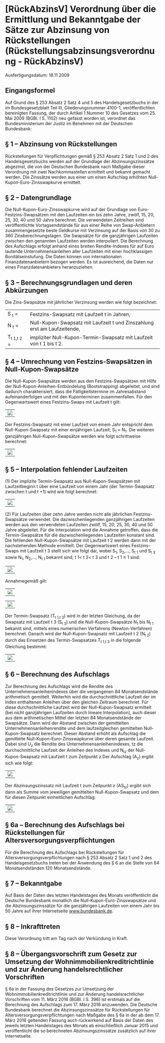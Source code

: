 # [RückAbzinsV] Verordnung über die Ermittlung und Bekanntgabe der Sätze zur Abzinsung von Rückstellungen  (Rückstellungsabzinsungsverordnung - RückAbzinsV)

Ausfertigungsdatum: 18.11.2009

 

## Eingangsformel

Auf Grund des § 253 Absatz 2 Satz 4 und 5 des Handelsgesetzbuchs in der im Bundesgesetzblatt Teil III, Gliederungsnummer 4100-1, veröffentlichten bereinigten Fassung, der durch Artikel 1 Nummer 10 des Gesetzes vom 25. Mai 2009 (BGBl. I S. 1102) neu gefasst worden ist, verordnet das Bundesministerium der Justiz im Benehmen mit der Deutschen Bundesbank:


## § 1 – Abzinsung von Rückstellungen

Rückstellungen für Verpflichtungen gemäß § 253 Absatz 2 Satz 1 und 2 des Handelsgesetzbuchs werden auf der Grundlage der Abzinsungszinssätze abgezinst, die von der Deutschen Bundesbank nach Maßgabe dieser Verordnung mit zwei Nachkommastellen ermittelt und bekannt gemacht werden. Die Zinssätze werden aus einer um einen Aufschlag erhöhten Null-Kupon-Euro-Zinsswapkurve ermittelt.


## § 2 – Datengrundlage

Die Null-Kupon-Euro-Zinsswapkurve wird auf der Grundlage von Euro-Festzins-Swapsätzen mit den Laufzeiten ein bis zehn Jahre, zwölf, 15, 20, 25, 30, 40 und 50 Jahre berechnet. Die verwendeten Zeitreihen sind veröffentlichte Vortagsendstände für aus einer Reihe von Swap-Anbietern zusammengesetzte beste Geldkurse mit Verzinsung auf der Basis von 30 zu 360 Zinsberechnungstagen. Die Swapsätze für die ganzjährigen Laufzeiten zwischen den genannten Laufzeiten werden interpoliert. Die Berechnung des Aufschlags erfolgt anhand eines breiten Rendite-Indexes für auf Euro lautende Unternehmensanleihen aller Laufzeiten mit einer hochklassigen Bonitätseinstufung. Die Daten können von internationalen Finanzdatenanbietern bezogen werden. Es ist ausreichend, die Daten nur eines Finanzdatenanbieters heranzuziehen.


## § 3 – Berechnungsgrundlagen und deren Abkürzungen

Die Zins-Swapsätze mit jährlicher Verzinsung werden wie folgt bezeichnet:

|                       |                                                                          |
|:----------------------|--------------------------------------------------------------------------|
| S <sub>t</sub> =      | Festzins-Swapsatz mit Laufzeit t in Jahren,                              |
| N <sub>t</sub> =      | Null-Kupon-Swapsatz mit Laufzeit t und Zinszahlung erst am Laufzeitende, |
| T<sub>t 1,t 2</sub> = | impliziter Null-Kupon-Termin-Swapsatz mit Laufzeit von t 1 bis t 2.      |


## § 4 – Umrechnung von Festzins-Swapsätzen in Null-Kupon-Swapsätze

Die Null-Kupon-Swapsätze werden aus den Festzins-Swapsätzen mit Hilfe der Null-Kupon-Anleihen-Entbündelung (Bootstrapping) abgeleitet, und sind dadurch charakterisiert, dass die Fälligkeitstermine im Jahresabstand aufeinanderfolgen und mit den Kuponterminen zusammenfallen. Für den Gegenwartswert eines Festzins-Swaps mit Laufzeit t gilt:  
  

|                                                    |
|:--------------------------------------------------:|
| ![](../normengrafiken/bgbl1_2009/j3790-1_0010.gif) |

  
  
Der Festzins-Swapsatz mit einer Laufzeit von einem Jahr entspricht dem Null-Kupon-Swapsatz mit einer einjährigen Laufzeit; S<sub>1</sub> = N<sub>1</sub>. Die weiteren ganzjährigen Null-Kupon-Swapsätze werden wie folgt schrittweise berechnet:  
  

|                                                    |
|:--------------------------------------------------:|
| ![](../normengrafiken/bgbl1_2009/j3790-1_0020.gif) |


## § 5 – Interpolation fehlender Laufzeiten

(1) Der implizite Termin-Swapsatz aus Null-Kupon-Swapsätzen mit Laufzeitbeginn t über eine Laufzeit von einem Jahr (der Termin-Swapsatz zwischen t und t +1) wird wie folgt berechnet:  
  

|                                                    |
|:--------------------------------------------------:|
| ![](../normengrafiken/bgbl1_2009/j3790-1_0030.gif) |

(2) Für Laufzeiten über zehn Jahre werden nicht alle jährlichen Festzins-Swapsätze verwendet. Die dazwischenliegenden ganzjährigen Laufzeiten werden aus den verwendeten Laufzeiten zwölf, 15, 20, 25, 30, 40 und 50 Jahre abgeleitet. Für die Interpolation wird die Annahme getroffen, dass die Termin-Swapsätze für die dazwischenliegenden Laufzeiten konstant sind. Die fehlenden Null-Kupon-Swapsätze mit Laufzeit t 2 werden dann mit der nachstehenden Methode ermittelt. Der Gegenwartswert eines Festzins-Swaps mit Laufzeit t 3 stellt sich wie folgt dar, wobei S<sub>1</sub>, S<sub>2</sub>,…, S<sub>t 1</sub> und S<sub>t 3</sub> sowie N<sub>1</sub>, N<sub>2</sub>,…, N<sub>t 1</sub> bekannt sind, t 1&lt; t 2&lt; t 3 und t 2 – t 1 ≥ 1 sind:  
  

|                                                    |
|:--------------------------------------------------:|
| ![](../normengrafiken/bgbl1_2009/j3790-1_0040.gif) |

  
  
Annahmegemäß gilt:  
  

|                                                    |
|:--------------------------------------------------:|
| ![](../normengrafiken/bgbl1_2009/j3790-1_0050.gif) |

  
  

|                                                    |
|:--------------------------------------------------:|
| ![](../normengrafiken/bgbl1_2009/j3790-1_0060.gif) |

  
  
Der Termin-Swapsatz (T<sub>t 1,t 3</sub>) wird in der letzten Gleichung, da der Swapsatz mit Laufzeit t 3 (S<sub>t 3</sub>) und die Null-Kupon-Swapsätze N<sub>1</sub> bis N<sub>t 1</sub> bekannt sind, mittels eines numerischen Verfahrens (Newton-Verfahren) berechnet. Danach wird der Null-Kupon-Swapsatz mit Laufzeit t 2 (N<sub>t 2</sub>) durch das Einsetzen des Termin-Swapsatzes T<sub>t 1,t 3</sub> in die folgende Gleichung bestimmt:  
  

|                                                    |
|:--------------------------------------------------:|
| ![](../normengrafiken/bgbl1_2009/j3790-1_0070.gif) |


## § 6 – Berechnung des Aufschlags

Zur Berechnung des Aufschlags wird die Rendite des Unternehmensanleihenindexes über die vergangenen 84 Monatsendstände arithmetisch gemittelt. Weiterhin wird die durchschnittliche Laufzeit der im Index enthaltenen Anleihen über den gleichen Zeitraum berechnet. Für diese durchschnittliche Laufzeit wird der Null-Kupon-Swapsatz ermittelt (bei nicht ganzjährigen Laufzeiten durch lineare Interpolation), auch dieser aus dem arithmetischen Mittel der letzten 84 Monatsendstände der Swapsätze. Dann wird der Abstand zwischen der gemittelten Unternehmensanleihenrendite und dem laufzeitgleichen gemittelten Null-Kupon-Swapsatz berechnet. Dieser Abstand erhöht als Aufschlag die gemittelte Null-Kupon-Euro-Zinsswapkurve über deren gesamte Laufzeit. Dabei sind U<sub>z</sub> die Rendite des Unternehmensanleihenindexes, tz die durchschnittliche Laufzeit der Anleihen des Indexes und N<sub>tz</sub> der Null-Kupon-Swapsatz mit Laufzeit t zum Zeitpunkt z.Der Aufschlag (A<sub>z</sub>) ergibt sich wie folgt:  
  

|                                                    |
|:--------------------------------------------------:|
| ![](../normengrafiken/bgbl1_2009/j3790-1_0080.gif) |

  
  
Der Abzinsungszinssatz mit Laufzeit t zum Zeitpunkt z (AS<sub>tz</sub>) ergibt sich dann als Summe vom jeweiligen gemittelten Null-Kupon-Swapsatz und dem für diesen Zeitpunkt einheitlichen Aufschlag:  
  

|                                                    |
|:--------------------------------------------------:|
| ![](../normengrafiken/bgbl1_2009/j3790-1_0090.gif) |


## § 6a – Berechnung des Aufschlags bei Rückstellungen für Altersversorgungsverpflichtungen

Für die Berechnung des Aufschlags bei Rückstellungen für Altersversorgungsverpflichtungen nach § 253 Absatz 2 Satz 1 und 2 des Handelsgesetzbuchs treten bei der Anwendung des § 6 an die Stelle von 84 Monatsendständen 120 Monatsendstände.


## § 7 – Bekanntgabe

Auf Basis der Daten des letzten Handelstages des Monats veröffentlicht die Deutsche Bundesbank monatlich die Null-Kupon-Euro-Zinsswapsätze und die Abzinsungszinssätze für die ganzjährigen Laufzeiten von einem Jahr bis 50 Jahre auf ihrer Internetseite www.bundesbank.de.


## § 8 – Inkrafttreten

Diese Verordnung tritt am Tag nach der Verkündung in Kraft.


## § 8 – Übergangsvorschrift zum Gesetz zur Umsetzung der Wohnimmobilienkreditrichtlinie und zur Änderung handelsrechtlicher Vorschriften

§ 6a in der Fassung des Gesetzes zur Umsetzung der Wohnimmobilienkreditrichtlinie und zur Änderung handelsrechtlicher Vorschriften vom 11. März 2016 (BGBl. I S. 396) ist erstmals auf die Berechnung des Aufschlags zum 17. März 2016 anzuwenden. Die Deutsche Bundesbank berechnet die Abzinsungszinssätze für Rückstellungen für Altersversorgungsverpflichtungen nach Maßgabe des § 6a in der ab dem 17. März 2016 geltenden Fassung auch rückwirkend auf Basis der Daten des jeweils letzten Handelstages des Monats ab einschließlich Januar 2015 und veröffentlicht die so berechneten Abzinsungszinssätze zusätzlich auf ihrer Internetseite.
